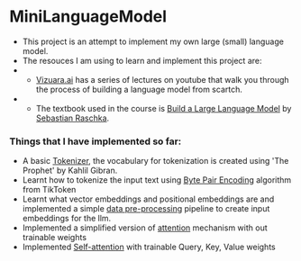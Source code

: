 # MiniLanguageModel

- This project is an attempt to implement my own large (small) language model.
- The resouces I am using to learn and implement this project are:
- - [Vizuara.ai](https://youtube.com/playlist?list=PLPTV0NXA_ZSgsLAr8YCgCwhPIJNNtexWu&si=nTvRa4IjmgpZRVvK) has a series of lectures on youtube that walk you through the process of building a language model from scartch.
- - The textbook used in the course is [Build a Large Language Model](https://www.amazon.com/Build-Large-Language-Model-Scratch/dp/1633437167/ref=sr_1_1?dib=eyJ2IjoiMSJ9.q3WeOkx6696LPZ7jiBJZnw89-QuZspcIsdQYa5mAp6ItUgF4esAZ5_mt4qyhI_EKsWRL5yzjFwtf4ot4PBto4xZDtYt0C_X5XruVP42d3IpoeQY18BpJ53Gln6fLreLx2v4QEr7cutenp1w-uIKObwdBRDbIq4z2NhXL1DKq1ZNxNORG2Wqr4RrFnLAChuQj1fXDa3L7bEdzGif6JXldqJGFleB5NrotXdff2Wrka4c.QSzOMmLSnQjvxZhYG0RExfttl5s_TUk4DURIxBLGsag&dib_tag=se&hvadid=739148786151&hvdev=c&hvexpln=67&hvlocphy=1027217&hvnetw=g&hvocijid=97073064143075459--&hvqmt=e&hvrand=97073064143075459&hvtargid=kwd-2298649989310&hydadcr=16406_13457168&keywords=building+llms+from+scratch&mcid=20e075892e5d3fa6bbf5a3bf182f6967&qid=1743623045&sr=8-1) by [Sebastian Raschka](https://sebastianraschka.com/).

### Things that I have implemented so far:

- A basic [Tokenizer](https://github.com/abhay-j/MiniLanguageModel/blob/main/SimpleTokenizer.ipynb), the vocabulary for tokenization is created using 'The Prophet' by Kahlil Gibran.
- Learnt how to tokenize the input text using [Byte Pair Encoding](https://github.com/abhay-j/MiniLanguageModel/blob/main/BytePairEncoding.ipynb) algorithm from TikToken
- Learnt what vector embeddings and positional embeddings are and implemented a simple [data pre-processing](https://github.com/abhay-j/MiniLanguageModel/blob/main/DataPreProcessingV1.ipynb) pipeline to create input embeddings for the llm.
- Implemented a simplified version of [attention](https://github.com/abhay-j/MiniLanguageModel/tree/main) mechanism with out trainable weights
- Implemented [Self-attention](https://github.com/abhay-j/MiniLanguageModel/blob/main/SelfAttention.ipynb) with trainable Query, Key, Value weights
